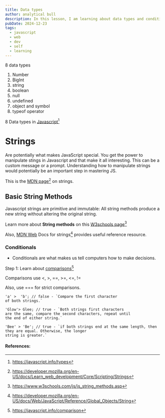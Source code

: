 ```yaml
---
title: Data types
author: analytical bull
description: In this lesson, I am learning about data types and conditionals.
pubDate: 2024-12-23
tags:
  - javascript
  - web
  - dev
  - self
  - learning
---
```


8 data types

1. Number
2. BigInt
3. string
4. boolean
5. null
6. undefined
7. object and symbol
8. typeof operator

8 Data types in [Javascript](https://javascript.info/types)[^data_types]

[^data_types]: https://javascript.info/types

# Strings

Are potentially what makes JavaScript special. You get the power to manipulate stings in Javascript and that make it all interesting. This can be a custom message or a prompt. Understanding how to manipulate strings would potentially be an important step in mastering JS.

This is the [MDN page](https://developer.mozilla.org/en-US/docs/Learn_web_development/Core/Scripting/Strings)[^MDN_strings] on strings.

[^MDN_strings]: https://developer.mozilla.org/en-US/docs/Learn_web_development/Core/Scripting/Strings

## Basic String Methods

Javascript strings are primitive and immutable: All string methods produce a new string without altering the original string.

Learn more about <strong>String methods</strong> on this [W3schools page](https://www.w3schools.com/js/js_string_methods.asp)[^methods]

[^methods]: https://www.w3schools.com/js/js_string_methods.asp

Also, [MDN Web](https://developer.mozilla.org/en-US/docs/Web/JavaScript/Reference/Global_Objects/String) Docs for strings[^MDN_web_docs_strings] provides useful reference resource.

[^MDN_web_docs_strings]: https://developer.mozilla.org/en-US/docs/Web/JavaScript/Reference/Global_Objects/String

### Conditionals

- Conditionals are what makes us tell computers how to make decisions.

Step 1: Learn about [comparisons](https://javascript.info/comparison)[^comparisons]

[^comparisons]: https://javascript.info/comparison

Comparisons use <, >, ==, >=, <=, !=

Also, use === for strict comparisons.

```
'a' >  'b'; // false - `Compare the first character
of both strings.`

'Glow'> Glee; // true - `Both strings first characters
are the same, compare the second characters, repeat until
the end of either string.`

'Bee' > 'Be'; // true - `if both strings end at the same length, then they are equal. Otherwise, the longer
string is greater.`

```

#### References:
